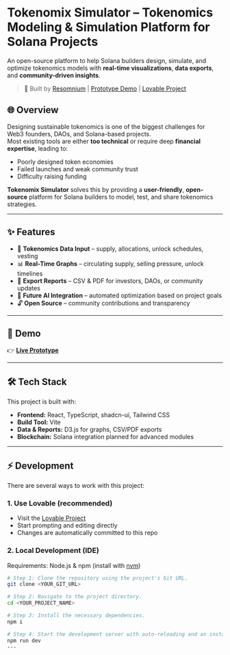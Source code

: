 # Tokenomix Simulator – Tokenomics Modeling & Simulation Platform for Solana Projects  

An open-source platform to help Solana builders design, simulate, and optimize tokenomics models with **real-time visualizations**, **data exports**, and **community-driven insights**.  

> 🚀 Built by [Resomnium](https://linktr.ee/ResomniumConsultsMe) | [Prototype Demo](https://preview--tokenomix-simulate.lovable.app/) | [Lovable Project](https://lovable.dev/projects/ae162258-420b-4050-8e5d-86f0776de6b0)
## 🌐 Overview  

Designing sustainable tokenomics is one of the biggest challenges for Web3 founders, DAOs, and Solana-based projects.  
Most existing tools are either **too technical** or require deep **financial expertise**, leading to:  

- Poorly designed token economies  
- Failed launches and weak community trust  
- Difficulty raising funding  

**Tokenomix Simulator** solves this by providing a **user-friendly**, **open-source** platform for Solana builders to model, test, and share tokenomics strategies.  

---

## ✨ Features  

- 🔢 **Tokenomics Data Input** – supply, allocations, unlock schedules, vesting  
- 📊 **Real-Time Graphs** – circulating supply, selling pressure, unlock timelines  
- 📑 **Export Reports** – CSV & PDF for investors, DAOs, or community updates  
- 🤖 **Future AI Integration** – automated optimization based on project goals  
- 🔓 **Open Source** – community contributions and transparency  

---

## 📸 Demo  

👉 [**Live Prototype**](https://preview--tokenomix-simulate.lovable.app/)  

---

## 🛠️ Tech Stack  

This project is built with:  

- **Frontend:** React, TypeScript, shadcn-ui, Tailwind CSS  
- **Build Tool:** Vite  
- **Data & Reports:** D3.js for graphs, CSV/PDF exports  
- **Blockchain:** Solana integration planned for advanced modules  

---

## ⚡ Development  

There are several ways to work with this project:  

### 1. **Use Lovable (recommended)**  
- Visit the [Lovable Project](https://lovable.dev/projects/ae162258-420b-4050-8e5d-86f0776de6b0)  
- Start prompting and editing directly  
- Changes are automatically committed to this repo  

### 2. **Local Development (IDE)**  

Requirements: Node.js & npm (install with [nvm](https://github.com/nvm-sh/nvm#installing-and-updating))  

```sh
# Step 1: Clone the repository using the project's Git URL.
git clone <YOUR_GIT_URL>

# Step 2: Navigate to the project directory.
cd <YOUR_PROJECT_NAME>

# Step 3: Install the necessary dependencies.
npm i

# Step 4: Start the development server with auto-reloading and an instant preview.
npm run dev
---
